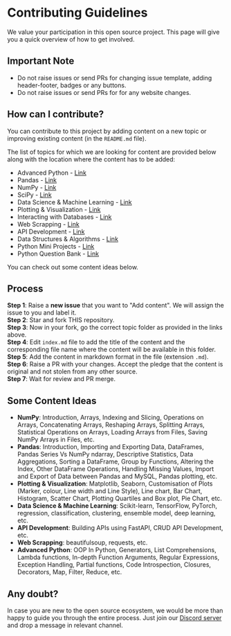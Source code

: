 # Contributing Guidelines

We value your participation in this open source project. This page will give you a quick overview of how to get involved.

## Important Note

- Do not raise issues or send PRs for changing issue template, adding header-footer, badges or any buttons.  
- Do not raise issues or send PRs for for any website changes. 

## How can I contribute?

You can contribute to this project by adding content on a new topic or improving existing content (in the `README.md` file).  

The list of topics for which we are looking for content are provided below along with the location where the content has to be added:

- Advanced Python - [Link](https://github.com/animator/learn-python/tree/main/contrib/advanced-python)  
- Pandas - [Link](https://github.com/animator/learn-python/tree/main/contrib/pandas)  
- NumPy - [Link](https://github.com/animator/learn-python/tree/main/contrib/numpy)  
- SciPy - [Link](https://github.com/animator/learn-python/tree/main/contrib/scipy)  
- Data Science & Machine Learning - [Link](https://github.com/animator/learn-python/tree/main/contrib/machine-learning)  
- Plotting & Visualization - [Link](https://github.com/animator/learn-python/tree/main/contrib/plotting-visualization)  
- Interacting with Databases - [Link](https://github.com/animator/learn-python/tree/main/contrib/database)  
- Web Scrapping - [Link](https://github.com/animator/learn-python/tree/main/contrib/web-scrapping)  
- API Development - [Link](https://github.com/animator/learn-python/tree/main/contrib/api-development)  
- Data Structures & Algorithms - [Link](https://github.com/animator/learn-python/tree/main/contrib/ds-algorithms)  
- Python Mini Projects - [Link](https://github.com/animator/learn-python/tree/main/contrib/mini-projects)  
- Python Question Bank - [Link](https://github.com/animator/learn-python/tree/main/contrib/question-bank)

You can check out some content ideas below.

## Process

**Step 1**: Raise a **new issue** that you want to "Add <Your content title> content". We will assign the issue to you and label it.  
**Step 2**: Star and fork THIS repository.  
**Step 3**: Now in your fork, go the correct topic folder as provided in the links above.  
**Step 4**: Edit `index.md` file to add the title of the content and the corresponding file name where the content will be available in this folder.  
**Step 5**: Add the content in markdown format in the file (extension `.md`).  
**Step 6**: Raise a PR with your changes. Accept the pledge that the content is original and not stolen from any other source.  
**Step 7**: Wait for review and PR merge.

## Some Content Ideas

- **NumPy**: Introduction, Arrays, Indexing and Slicing, Operations on Arrays, Concatenating Arrays, Reshaping Arrays, Splitting Arrays, Statistical Operations on Arrays, Loading Arrays from Files, Saving NumPy Arrays in Files, etc.  
- **Pandas**: Introduction, Importing and Exporting Data, DataFrames, Pandas Series Vs NumPy ndarray, Descriptive Statistics, Data Aggregations, Sorting a DataFrame, Group by Functions, Altering the Index, Other DataFrame Operations, Handling Missing Values, Import and Export of Data between Pandas and MySQL, Pandas plotting, etc.  
- **Plotting & Visualization**: Matplotlib, Seaborn, Customisation of Plots (Marker, colour, Line width and Line Style), Line chart, Bar Chart, Histogram, Scatter Chart, Plotting Quartiles and Box plot, Pie Chart, etc.  
- **Data Science & Machine Learning**: Scikit-learn, TensorFlow, PyTorch, regression, classification, clustering, ensemble model, deep learning, etc.  
- **API Development**: Building APIs using FastAPI, CRUD API Development, etc.  
- **Web Scrapping**: beautifulsoup, requests, etc.  
- **Advanced Python**: OOP In Python, Generators, List Comprehensions, Lambda functions, In-depth Function Arguments, Regular Expressions, Exception Handling, Partial functions, Code Introspection, Closures, Decorators, Map, Filter, Reduce, etc.  

## Any doubt?

In case you are new to the open source ecosystem, we would be more than happy to guide you through the entire process. Just join our [Discord server](https://bit.ly/heyfoss) and drop a message in relevant channel.
